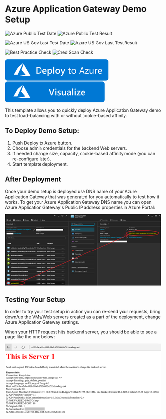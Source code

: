 # Azure Application Gateway Demo Setup

![Azure Public Test Date](https://azurequickstartsservice.blob.core.windows.net/badges/demos/application-gateway-demo-setup/PublicLastTestDate.svg)
![Azure Public Test Result](https://azurequickstartsservice.blob.core.windows.net/badges/demos/application-gateway-demo-setup/PublicDeployment.svg)

![Azure US Gov Last Test Date](https://azurequickstartsservice.blob.core.windows.net/badges/demos/application-gateway-demo-setup/FairfaxLastTestDate.svg)
![Azure US Gov Last Test Result](https://azurequickstartsservice.blob.core.windows.net/badges/demos/application-gateway-demo-setup/FairfaxDeployment.svg)

![Best Practice Check](https://azurequickstartsservice.blob.core.windows.net/badges/demos/application-gateway-demo-setup/BestPracticeResult.svg)
![Cred Scan Check](https://azurequickstartsservice.blob.core.windows.net/badges/demos/application-gateway-demo-setup/CredScanResult.svg)

[![Deploy To Azure](https://raw.githubusercontent.com/Azure/azure-quickstart-templates/master/1-CONTRIBUTION-GUIDE/images/deploytoazure.svg?sanitize=true)](https://portal.azure.com/#create/Microsoft.Template/uri/https%3A%2F%2Fraw.githubusercontent.com%2FAzure%2Fazure-quickstart-templates%2Fmaster%2Fdemos%2Fapplication-gateway-demo-setup%2Fazuredeploy.json)  [![Visualize](https://raw.githubusercontent.com/Azure/azure-quickstart-templates/master/1-CONTRIBUTION-GUIDE/images/visualizebutton.svg?sanitize=true)](http://armviz.io/#/?load=https%3A%2F%2Fraw.githubusercontent.com%2FAzure%2Fazure-quickstart-templates%2Fmaster%2Fdemos%2Fapplication-gateway-demo-setup%2Fazuredeploy.json)

This template allows you to quickly deploy Azure Application Gateway demo to test load-balancing with or without cookie-based affinity.

## To Deploy Demo Setup:

1. Push Deploy to Azure button.
2. Choose admin credentials for the backend Web servers.
3. If needed change size, capacity, cookie-based affinity mode (you can re-configure later).
4. Start template deployment.

## After Deployment

Once your demo setup is deployed use DNS name of your Azure Application Gateway that was generated for you automatically to test how it works.
To get your Azure Application Gateway DNS name you can open Azure Application Gateway's Public IP address properties in Azure Portal:

![alt text](images/appgwdnsname.png "Demo Application Gateway FQDN in Azure Portal")

## Testing Your Setup

In order to try your test setup in action you can re-send your requests, bring down/up the VMs/Web servers created as a part of the deployment, change Azure Application Gateway settings.

When your HTTP request hits backend server, you should be able to see a page like the one below:

![alt text](images/serverhit.png "Backend server response")




